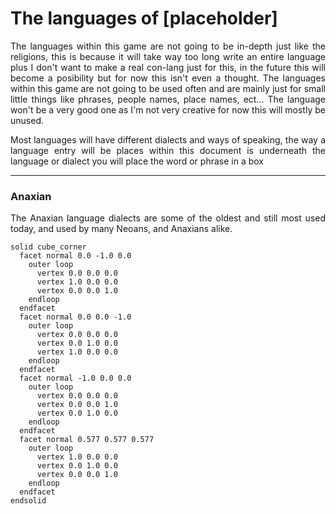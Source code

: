 <h1 align="left">The languages of [placeholder]</h1>

<p align="justify">The languages within this game are not going to be in-depth just like the religions, this is because it will take way too long write an entire language plus I don't want to make a real con-lang just for this, in the future this will become a posibility but for now this isn't even a thought. The languages within this game are not going to be used often and are mainly just for small little things like phrases, people names, place names, ect... The language won't be a very good one as I'm not very creative for now this will mostly be unused.</p>

<p align="justify">Most languages will have different dialects and ways of speaking, the way a language entry will be places within this document is underneath the language or dialect you will place the word or phrase in a box</p>


---------------------------------------------------------------
<h3>Anaxian</h3>
<p align="justify">The Anaxian language dialects are some of the oldest and still most used today, and used by many Neoans, and Anaxians alike.</p>

```stl
solid cube_corner
  facet normal 0.0 -1.0 0.0
    outer loop
      vertex 0.0 0.0 0.0
      vertex 1.0 0.0 0.0
      vertex 0.0 0.0 1.0
    endloop
  endfacet
  facet normal 0.0 0.0 -1.0
    outer loop
      vertex 0.0 0.0 0.0
      vertex 0.0 1.0 0.0
      vertex 1.0 0.0 0.0
    endloop
  endfacet
  facet normal -1.0 0.0 0.0
    outer loop
      vertex 0.0 0.0 0.0
      vertex 0.0 0.0 1.0
      vertex 0.0 1.0 0.0
    endloop
  endfacet
  facet normal 0.577 0.577 0.577
    outer loop
      vertex 1.0 0.0 0.0
      vertex 0.0 1.0 0.0
      vertex 0.0 0.0 1.0
    endloop
  endfacet
endsolid
```